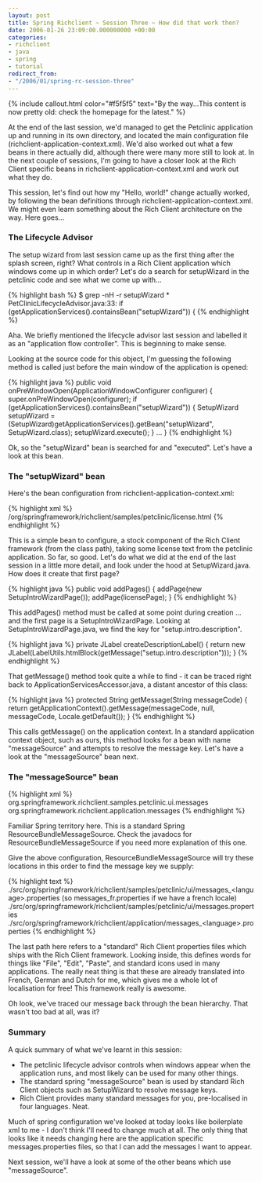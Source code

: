 ```yaml
---
layout: post
title: Spring Richclient ~ Session Three ~ How did that work then?
date: 2006-01-26 23:09:00.000000000 +00:00
categories:
- richclient
- java
- spring
- tutorial
redirect_from:
- "/2006/01/spring-rc-session-three"
---
```

{% include callout.html color="#f5f5f5" text="By the way...This content is now pretty old: check the homepage for the latest." %}
          
<p>At the end of the last session, we'd managed to get the Petclinic application up and running in its own directory, and located the main configuration file (richclient-application-context.xml). We'd also worked out what a few beans in there actually did, although there were many more still to look at. In the next couple of sessions, I'm going to have a closer look at the Rich Client specific beans in richclient-application-context.xml and work out what they do. </p>
<p>This session, let's find out how my "Hello, world!" change actually worked, by following the bean definitions through richclient-application-context.xml. We might even learn something about the Rich Client architecture on the way. Here goes...</p>
<h3>The Lifecycle Advisor</h3>
<p>The setup wizard from last session came up as the first thing after the splash screen, right? What controls in a Rich Client application which windows come up in which order? Let's do a search for setupWizard in the petclinic code and see what we come up with...</p>
<p>{% highlight bash %}
$ grep -nH -r setupWizard *
PetClinicLifecycleAdvisor.java:33:        if (getApplicationServices().containsBean("setupWizard")) {
{% endhighlight %}</p>
<p>Aha. We briefly mentioned the lifecycle advisor last session and labelled it as an "application flow controller". This is beginning to make sense.</p>
<p>Looking at the source code for this object, I'm guessing the following method is called just before the main window of the application is opened:</p>
<p>{% highlight java %}
    public void onPreWindowOpen(ApplicationWindowConfigurer configurer) {
        super.onPreWindowOpen(configurer);
        if (getApplicationServices().containsBean("setupWizard")) {
            SetupWizard setupWizard = (SetupWizard)getApplicationServices().getBean("setupWizard", SetupWizard.class);
            setupWizard.execute();
        }
		...
    }
{% endhighlight %}</p>
<p>Ok, so the "setupWizard" bean is searched for and "executed". Let's have a look at this bean.</p>
<h3>The "setupWizard" bean</h3>
<p>Here's the bean configuration from richclient-application-context.xml:</p>
<p>{% highlight xml %}
	<bean id="setupWizard"
		class="org.springframework.richclient.application.setup.SetupWizard">
<property name="licenseTextLocation">
			<value>/org/springframework/richclient/samples/petclinic/license.html</value>
		</property>
	</bean>
{% endhighlight %}</p>
<p>This is a simple bean to configure, a stock component of the Rich Client framework (from the class path), taking some license text from the petclinic application. So far, so good. Let's do what we did at the end of the last session in a little more detail, and look under the hood at SetupWizard.java. How does it create that first page?</p>
<p>{% highlight java %}
    public void addPages() {
        addPage(new SetupIntroWizardPage());
        addPage(licensePage);
    }
{% endhighlight %}</p>
<p>This addPages() method must be called at some point during creation ... and the first page is a SetupIntroWizardPage. Looking at SetupIntroWizardPage.java, we find the key for "setup.intro.description".</p>
<p>{% highlight java %}
    private JLabel createDescriptionLabel() {
        return new JLabel(LabelUtils.htmlBlock(getMessage("setup.intro.description")));
    }
{% endhighlight %}</p>
<p>That getMessage() method took quite a while to find - it can be traced right back to ApplicationServicesAccessor.java, a distant ancestor of this class:</p>
<p>{% highlight java %}
    protected String getMessage(String messageCode) {
        return getApplicationContext().getMessage(messageCode, null, messageCode, Locale.getDefault());
    }
{% endhighlight %}</p>
<p>This calls getMessage() on the application context. In a standard application context object, such as ours, this method looks for a bean with name "messageSource" and attempts to resolve the message key. Let's have a look at the "messageSource" bean next.</p>
<h3>The "messageSource" bean</h3>
<p>{% highlight xml %}
	<bean id="messageSource"
		class="org.springframework.context.support.ResourceBundleMessageSource">
<property name="basenames">
<list>
				<value>org.springframework.richclient.samples.petclinic.ui.messages</value>
				<value>org.springframework.richclient.application.messages</value>
			</list>
		</property>
	</bean>
{% endhighlight %}</p>
<p>Familiar Spring territory here. This is a standard Spring ResourceBundleMessageSource. Check the javadocs for ResourceBundleMessageSource if you need more explanation of this one.</p>
<p>Give the above configuration, ResourceBundleMessageSource will try these locations in this order to find the message key we supply:</p>
<p>{% highlight text %}
./src/org/springframework/richclient/samples/petclinic/ui/messages_&lt;language&gt;.properties
   (so messages_fr.properties if we have a french locale)
./src/org/springframework/richclient/samples/petclinic/ui/messages.properties
./src/org/springframework/richclient/application/messages_&lt;language&gt;.properties
{% endhighlight %}</p>
<p>The last path here refers to a "standard" Rich Client properties files which ships with the Rich Client framework. Looking inside, this defines words for things like "File", "Edit", "Paste", and standard icons used in many applications. The really neat thing is that these are already translated into French, German and Dutch for me, which gives me a whole lot of localisation for free! This framework really is awesome.</p>
<p>Oh look, we've traced our message back through the bean hierarchy. That wasn't too bad at all, was it?</p>
<h3>Summary</h3>
<p>A quick summary of what we've learnt in this session:</p>
<ul>
<li>The petclinic lifecycle advisor controls when windows appear when the application runs, and most likely can be used for many other things.</li>
<li>The standard spring "messageSource" bean is used by standard Rich Client objects such as SetupWizard to resolve message keys.</li>
<li>Rich Client provides many standard messages for you, pre-localised in four languages. Neat.</li>
</ul>
<p>Much of spring configuration we've looked at today looks like boilerplate xml to me - I don't think I'll need to change much at all. The only thing that looks like it needs changing here are the application specific messages.properties files, so that I can add the messages I want to appear.</p>
<p>Next session, we'll have a look at some of the other beans which use "messageSource".</p>
